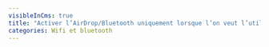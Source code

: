 ```yaml
---
visibleInCms: true
title: "Activer l’AirDrop/Bluetooth uniquement lorsque l’on veut l’utiliser. "
categories: Wifi et bluetooth
---
```

